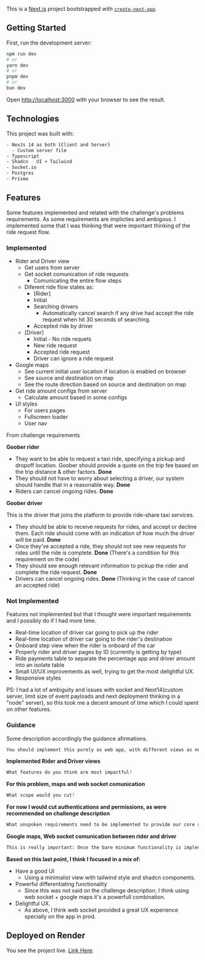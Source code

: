 This is a [Next.js](https://nextjs.org/) project bootstrapped with [`create-next-app`](https://github.com/vercel/next.js/tree/canary/packages/create-next-app).

## Getting Started

First, run the development server:

```bash
npm run dev
# or
yarn dev
# or
pnpm dev
# or
bun dev
```

Open [http://localhost:3000](http://localhost:3000) with your browser to see the result.

## Technologies

This project was built with:

```bash
- NexJs 14 as both (Client and Server)
  - Custom server file
- Typescript
- Shadcn - UI + Tailwind
- Socket.io
- Postgres
- Prisma
```

## Features

Some features implemented and related with the challenge's problems requirements.
As some requirements are implicties and ambigous. I implemented some that I was thinking that were important thinking of the ride request flow.

### Implemented

- Rider and Driver view
  - Get users from server
  - Get socket comunication of ride requests
    - Comunicating the entire flow steps
  - Diferent ride flow states as:
    - [Rider]
    - Initial
    - Searching drivers
      - Automatically cancel search if any drive had accept the ride request when hit 30 seconds of searching.
    - Accepted ride by driver
  - [Driver]
    - Initial - No ride requets
    - New ride request
    - Accepted ride request
    - Driver can ignore a ride request
- Google maps
  - See current initial user location if location is enabled on browser
  - See source and destination on map
  - See the route direction based on source and destination on map
- Get ride amount configs from server
  - Calculate amount based in some configs
- UI styles
  - For users pages
  - Fullscreen loader
  - User nav

From challenge requirements

**Goober rider**

- They want to be able to request a taxi ride, specifying a pickup and dropoff location. Goober should provide a quote on the trip fee based on the trip distance & other factors. **Done**
- They should not have to worry about selecting a driver, our system should handle that in a reasonable way. **Done**
- Riders can cancel ongoing rides. **Done**

**Goober driver**

This is the driver that joins the platform to provide ride-share taxi services.

- They should be able to receive requests for rides, and accept or decline them. Each ride should come with an indication of how much the driver will be paid. **Done**
- Once they’ve accepted a ride, they should not see new requests for rides until the ride is complete. **Done** (There's a condition for this requirement on the code)
- They should see enough relevant information to pickup the rider and complete the ride request. **Done**
- Drivers can cancel ongoing rides. **Done** (Thinking in the case of cancel an accepted ride)

### Not Implemented

Features not implemented but that I thought were important requirements and I possibly do if I had more time.

- Real-time location of driver car going to pick up the rider
- Real-time location of driver car going to the rider's destination
- Onboard step view when the rider is onboard of the car
- Properly rider and driver pages by ID (currently is getting by type)
- Ride payments table to separate the percentage app and driver amount into an isolate table
- Small UI/UX improvements as well, trying to get the most delightful UX.
- Responsive styles

PS: I had a lot of ambiguity and issues with socket and Next14(custom server, limit size of event payloads and next deployment thinking in a "node" server), so this took me a decent amount of time which I could spent on other features.

### Guidance

Some description accordingly the guidance afirmations.

```bash
You should implement this purely as web app, with different views as necessary.
```

**Implemented Rider and Driver views**

```bash
What features do you think are most impactful?
```

**For this problem, maps and web socket comunication**

```bash
What scope would you cut?
```

**For now I would cut authentications and permissions, as were recommended on challenge description**

```bash
What unspoken requirements need to be implemented to provide our core service?
```

**Google maps, Web socket comunication between rider and driver**

```bash
This is really important: Once the bare minimum functionality is implemented, what feature, or section of the app would you work on to make _really good? Really good here can mean, really good UI, powerful differentiating functionality, delightful UX._
```

**Based on this last point, I think I focused in a mix of:**

- Have a good UI
  - Using a minimalist view with tailwind style and shadcn components.
- Powerful differentiating functionality
  - Since this was not said on the challenge description, I think using web socket + google maps it's a powerfull combination.
- Delightful UX.
  - As above, I think web socket provided a great UX experience specially on the app in prod.

## Deployed on Render

You see the project live. [Link Here](https://trashlab-frontend-challenge.onrender.com/).

